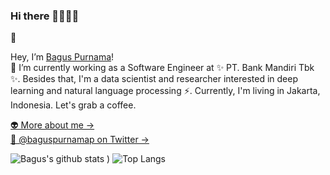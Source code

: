 ### Hi there 👋👋👋😜

👾

Hey, I’m [Bagus Purnama](https://baguspurnama.com)!<br/>
🔭 I’m currently working as a Software Engineer at ✨ PT. Bank Mandiri Tbk ✨. Besides that, I'm a data scientist and researcher interested in deep learning and natural language processing ⚡. Currently, I'm living in Jakarta, Indonesia. Let's grab a coffee.

[👽 More about me →](https://baguspurnama.com)<br/>
[👻 @baguspurnamap on Twitter →](https://twitter.com/BagusPurnamaP)

![Bagus's github stats](https://github-readme-stats.vercel.app/api?username=baguspurnama98&show_icons=true&hide_border=true&count_private=true&hide=contribs&theme=dark&show=reviews,discussions_started,discussions_answered,prs_merged,prs_merged_percentage)
)
![Top Langs](https://github-readme-stats.vercel.app/api/top-langs/?username=baguspurnama98&hide_progress=true&theme=dark)
<!--
**baguspurnama98/baguspurnama98** is a ✨ _special_ ✨ repository because its `README.md` (this file) appears on your GitHub profile.

Here are some ideas to get you started:

- 🔭 I’m currently working on ...
- 🌱 I’m currently learning ...
- 👯 I’m looking to collaborate on ...
- 🤔 I’m looking for help with ...
- 💬 Ask me about ...
- 📫 How to reach me: ...
- 😄 Pronouns: ...
- ⚡ Fun fact: ...
👾

Hey, I’m Brian.

I’m a product designer, podcaster, and writer, currently living in San Francisco. Right now I’m building native mobile apps at GitHub. Let’s grab a coffee.

More about me →
My personal website
@brian_lovin on Twitter →
-->
